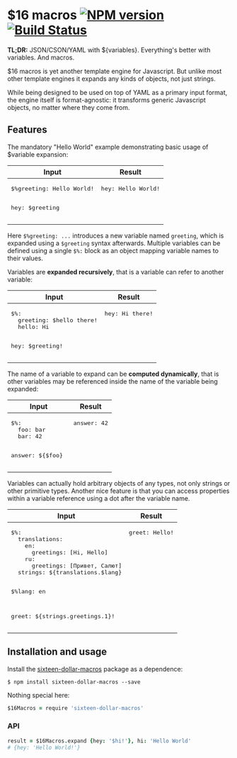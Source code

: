 $16 macros [![NPM version][npm-image]][npm-url] [![Build Status][travis-image]][travis-url]
==========
**TL;DR:** JSON/CSON/YAML with ${variables}.
Everything's better with variables. And macros.

$16 macros is yet another template engine for Javascript. But unlike most other
template engines it expands any kinds of objects, not just strings.

While being designed to be used on top of YAML as a primary input format, the
engine itself is format-agnostic: it transforms generic Javascript objects, no
matter where they come from.

Features
--------
The mandatory "Hello World" example demonstrating basic usage of $variable
expansion:
<table>
<thead><tr><th>Input</th><th>Result</th></tr></thead>
<tbody><tr>
<td valign="top"><pre lang="yaml">
$%greeting: Hello World!

hey: $greeting
</pre></td>
<td valign="top"><pre lang="yaml">
hey: Hello World!
</pre></td>
</tr></tbody>
</table>

Here `$%greeting: ...` introduces a new variable named `greeting`, which is
expanded using a `$greeting` syntax afterwards. Multiple variables can be
defined using a single `$%:` block as an object mapping variable names to their
values.

Variables are **expanded recursively**, that is a variable can refer to another
variable:

<table>
<thead><tr><th>Input</th><th>Result</th></tr></thead>
<tbody><tr>
<td valign="top"><pre lang="yaml">
$%:
  greeting: $hello there!
  hello: Hi

hey: $greeting!
</pre></td>
<td valign="top"><pre lang="yaml">
hey: Hi there!
</pre></td>
</tr></tbody>
</table>

The name of a variable to expand can be **computed dynamically**, that is other
variables may be referenced inside the name of the variable being expanded:

<table>
<thead><tr><th>Input</th><th>Result</th></tr></thead>
<tbody><tr>
<td valign="top"><pre lang="yaml">
$%:
  foo: bar
  bar: 42

answer: ${$foo}
</pre></td>
<td valign="top"><pre lang="yaml">
answer: 42
</pre></td>
</tr></tbody>
</table>

Variables can actually hold arbitrary objects of any types, not only strings or
other primitive types. Another nice feature is that you can access properties
within a variable reference using a dot after the variable name.

<table>
<thead><tr><th>Input</th><th>Result</th></tr></thead>
<tbody><tr>
<td valign="top"><pre lang="yaml">
$%:
  translations:
    en:
      greetings: [Hi, Hello]
    ru:
      greetings: [Привет, Салют]
  strings: ${translations.$lang}

$%lang: en

greet: ${strings.greetings.1}!
</pre></td>
<td valign="top"><pre lang="yaml">
greet: Hello!
</pre></td>
</tr></tbody>
</table>

Installation and usage
----------------------
Install the
[sixteen-dollar-macros](https://www.npmjs.com/package/sixteen-dollar-macros)
package as a dependence:

```console
$ npm install sixteen-dollar-macros --save
```

Nothing special here:
```coffee
$16Macros = require 'sixteen-dollar-macros'
```

### API
```coffee
result = $16Macros.expand {hey: '$hi!'}, hi: 'Hello World'
# {hey: 'Hello World!'}
```

[npm-url]: https://www.npmjs.com/package/sixteen-dollar-macros
[npm-image]: https://img.shields.io/npm/v/sixteen-dollar-macros.svg

[travis-url]: https://travis-ci.org/abusalimov/js-sixteen-dollar-macros
[travis-image]: https://travis-ci.org/abusalimov/js-sixteen-dollar-macros.svg?branch=master

